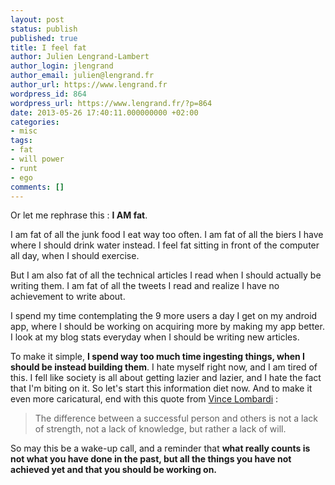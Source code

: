 ```yaml
---
layout: post
status: publish
published: true
title: I feel fat
author: Julien Lengrand-Lambert
author_login: jlengrand
author_email: julien@lengrand.fr
author_url: https://www.lengrand.fr
wordpress_id: 864
wordpress_url: https://www.lengrand.fr/?p=864
date: 2013-05-26 17:40:11.000000000 +02:00
categories:
- misc
tags:
- fat
- will power
- runt
- ego
comments: []
---
```

Or let me rephrase this : <strong>I AM fat</strong>.

I am fat of all the junk food I eat way too often.
I am fat of all the biers I have where I should drink water instead.
I feel fat sitting in front of the computer all day, when I should exercise.

But I am also fat of all the technical articles I read when I should actually be writing them.
I am fat of all the tweets I read and realize I have no achievement to write about.

I spend my time contemplating the 9 more users a day I get on my android app, where I should be working on acquiring more by making my app better.
I look at my blog stats everyday when I should be writing new articles.

To make it simple, <strong>I spend way too much time ingesting things, when I should be instead building them</strong>.
I hate myself right now, and I am tired of this. I fell like society is all about getting lazier and lazier, and I hate the fact that I'm biting on it.
So let's start this information diet now. And to make it even more caricatural, end with this quote from <a title="vince lombardi wikipedia" href="https://en.wikipedia.org/wiki/Vince_Lombardi" target="_blank">Vince Lombardi</a> :

>The difference between a successful person and others is not a lack of strength, not a lack of knowledge, but rather a lack of will.

So may this be a wake-up call, and a reminder that <strong>what really counts is not what you have done in the past, but all the things you have not achieved yet and that you should be working on.</strong>
